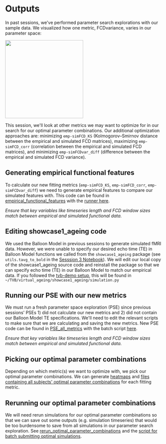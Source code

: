 # Outputs

In past sessions, we've performed parameter search explorations with our sample data. We visualized how one metric, FCDvariance, varies in our parameter space:

<img src="https://github.com/McIntosh-Lab/tvb_study_group/assets/32205576/4767726c-ee39-4486-ae69-707a7b0d1ef0" width="250" height="auto">

<br>

This session, we'll look at other metrics we may want to optimize for in our search for our optimal parameter combinations. Our additional optimization approaches are: minimizing `emp-simFCD_KS` (Kolmogorov–Smirnov distance between the empirical and simulated FCD matrices), maximizing `emp-simFCD_corr` (correlation between the empirical and simulated FCD matrices), and minimizing `emp-simFCDvar_diff` (difference between the empirical and simulated FCD variance).

## Generating empirical functional features
To calculate our new fitting metrics (`emp-simFCD_KS`, `emp-simFCD_corr`, `emp-simFCDvar_diff`) we need to generate empirical features to compare our simulated features with. This code can be found in [empirical_functional_features](https://github.com/McIntosh-Lab/tvb_study_group/tree/main/Session_5-Identifying_and_evaluating_optimal_simulations/1_empirical_functional_features) with the [runner here](https://github.com/McIntosh-Lab/tvb_study_group/blob/main/Session_5-Identifying_and_evaluating_optimal_simulations/1_empirical_functional_features/create_emp_funcfeat_runner.sh). 

*Ensure that key variables like timeseries length and FCD window sizes match between empirical and simulated functional data.*

## Editing showcase1_ageing code
We used the Balloon Model in previous sessions to generate simulated fMRI data. However, we were unable to specify our desired echo time (TE) in Balloon Model functions we called from the `showcase1_ageing` package (see `utils.tavg_to_bold` in the [Sesssion 3 Notebook](https://github.com/McIntosh-Lab/tvb_study_group/blob/main/Session%203%3A%20Simulation/Session3_Single_Simulation.ipynb)). We will edit our local copy of the showcase1_ageing source code and reinstall the package so that we can specify echo time (TE) in our Balloon Model to match our empirical data. If you followed the [tvb-demo setup](https://github.com/McIntosh-Lab/tvb_demo/tree/main#initial-setup-on-compute-canada), this will be found in `~/TVB/virtual_ageing/showcase1_ageing/simulation.py`

## Running our PSE with our new metrics
We must run a fresh parameter space exploration (PSE) since previous sessions' PSEs 1) did not calculate our new metrics and 2) did not contain our Balloon Model TE specifications. We'll need to edit the relevant scripts to make sure that we are calculating and saving the new metrics. New PSE code can be found in [PSE_all_metrics](https://github.com/McIntosh-Lab/tvb_study_group/tree/main/Session_5-Identifying_and_evaluating_optimal_simulations/2_PSE_all_metrics) with the batch script [here](https://github.com/McIntosh-Lab/tvb_study_group/blob/main/Session_5-Identifying_and_evaluating_optimal_simulations/2_PSE_all_metrics/submit_batch_PSE.sh).

*Ensure that key variables like timeseries length and FCD window sizes match between empirical and simulated functional data.*

## Picking our optimal parameter combinations
Depending on which metric(s) we want to optimize with, we pick our optimal parameter combinations. We can generate [heatmaps](https://github.com/McIntosh-Lab/tvb_study_group/blob/main/Session_5-Identifying_and_evaluating_optimal_simulations/3_visualize_and_assess_PSE/heatmap.py) and [files containing all subjects' optimal parameter combinations](https://github.com/McIntosh-Lab/tvb_study_group/blob/main/Session_5-Identifying_and_evaluating_optimal_simulations/3_visualize_and_assess_PSE/optimal_parameters_getter.py) for each fitting metric.

## Rerunning our optimal parameter combinations
We will need rerun simulations for our optimal parameter combinations so that we can save out some outputs (e.g. simulation timeseries) that would be too burdensome to save from all simulations in our parameter search exploration. See [rerun_optimal_parameter_combinations](https://github.com/McIntosh-Lab/tvb_study_group/tree/main/Session_5-Identifying_and_evaluating_optimal_simulations/4_rerun_optimal_parameter_combinations) and the [script for batch submitting optimal simulations](https://github.com/McIntosh-Lab/tvb_study_group/blob/main/Session_5-Identifying_and_evaluating_optimal_simulations/4_rerun_optimal_parameter_combinations/submit_batch_optimal_sims.sh).
